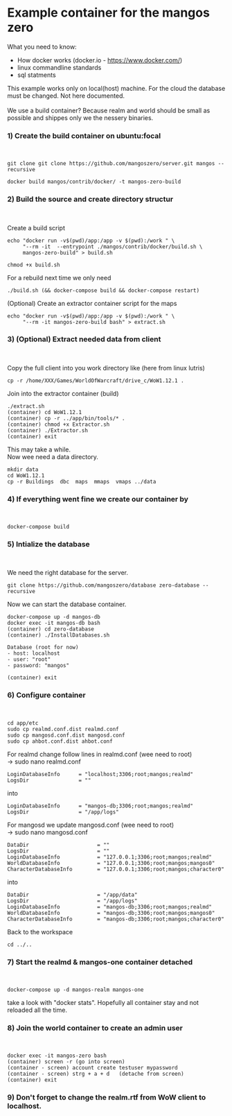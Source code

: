 <h1>Example container for the mangos zero</h1>

What you need to know:

- How docker works (docker.io -  https://www.docker.com/)
- linux commandline standards
- sql statments

This example works only on  local(host) machine. For the cloud the database must be changed.
Not here documented.<br><br>
We use a build container? Because realm and world should be small as possible and shippes only
we the nessery binaries.

<h3>1) Create the build container on ubuntu:focal</h3><br>

   ```
   git clone git clone https://github.com/mangoszero/server.git mangos --recursive 

   docker build mangos/contrib/docker/ -t mangos-zero-build
   ```
<h3>2) Build the source and create directory structur</h3><br>
   
   Create a  build script
   ```
   echo "docker run -v$(pwd)/app:/app -v $(pwd):/work " \
        "--rm -it  --entrypoint ./mangos/contrib/docker/build.sh \
        mangos-zero-build" > build.sh
        
   chmod +x build.sh
   ```
   For a rebuild next time we only need
   ```
   ./build.sh (&& docker-compose build && docker-compose restart)
   ```
   (Optional) Create an extractor container script for the maps
   ```
   echo "docker run -v$(pwd)/app:/app -v $(pwd):/work " \
        "--rm -it mangos-zero-build bash" > extract.sh

   ```
<h3>3) (Optional) Extract needed data from client</h3><br>

   Copy the full client into you work directory like
   (here from linux lutris)
   ```
   cp -r /home/XXX/Games/WorldOfWarcraft/drive_c/WoW1.12.1 .
   ```
   Join into the extractor container (build)
   ```
   ./extract.sh
   (container) cd WoW1.12.1
   (container) cp -r ../app/bin/tools/* .
   (container) chmod +x Extractor.sh
   (container) ./Extractor.sh
   (container) exit
   ```
   This may take a while.<br>
   Now wee need a data directory.
   ```
   mkdir data
   cd WoW1.12.1
   cp -r Buildings  dbc  maps  mmaps  vmaps ../data
   ```
<h3>4) If everything went fine we create our container by</h3><br>

   ```
   docker-compose build
   ```

<h3>5) Intialize the database</h3><br>

   We need the right database for the server.

   ```
   git clone https://github.com/mangoszero/database zero-database --recursive
   ```
   Now we can start the database container.
   ```
   docker-compose up -d mangos-db
   docker exec -it mangos-db bash
   (container) cd zero-database
   (container) ./InstallDatabases.sh

   Database (root for now)
   - host: localhost
   - user: "root"
   - password: "mangos"

   (container) exit
   ```
<h3>6) Configure container</h3><br>

   ```
   cd app/etc
   sudo cp realmd.conf.dist realmd.conf
   sudo cp mangosd.conf.dist mangosd.conf
   sudo cp ahbot.conf.dist ahbot.conf
   ```
   For realmd change follow lines in realmd.conf (wee need to root)<br>
   -> sudo nano realmd.conf
   ```
   LoginDatabaseInfo      = "localhost;3306;root;mangos;realmd"
   LogsDir                = ""
   ```
   into
   ```
   LoginDatabaseInfo      = "mangos-db;3306;root;mangos;realmd"
   LogsDir                = "/app/logs"
   ```

   For mangosd we update mangosd.conf (wee need to root)<br>
   -> sudo nano mangosd.conf
   ```
   DataDir                      = ""
   LogsDir                      = ""
   LoginDatabaseInfo            = "127.0.0.1;3306;root;mangos;realmd"
   WorldDatabaseInfo            = "127.0.0.1;3306;root;mangos;mangos0"
   CharacterDatabaseInfo        = "127.0.0.1;3306;root;mangos;character0"
   ```
   into
   ```
   DataDir                      = "/app/data"
   LogsDir                      = "/app/logs"
   LoginDatabaseInfo            = "mangos-db;3306;root;mangos;realmd"
   WorldDatabaseInfo            = "mangos-db;3306;root;mangos;mangos0"
   CharacterDatabaseInfo        = "mangos-db;3306;root;mangos;character0"
   ```
   Back to the workspace
   ```
   cd ../..
   ```

<h3>7) Start the realmd & mangos-one container detached</h3><br>

   ```
   docker-compose up -d mangos-realm mangos-one
   ```
   take a look with "docker stats". Hopefully all container stay and not reloaded all the time.

<h3>8) Join the world container to create an admin user</h3><br>

   ```
   docker exec -it mangos-zero bash
   (container) screen -r (go into screen)
   (container - screen) account create testuser mypassword
   (container - screen) strg + a + d   (detache from screen)
   (container) exit
   ```

<h3>9) Don't forget to change the realm.rtf from WoW client to localhost.</h3>